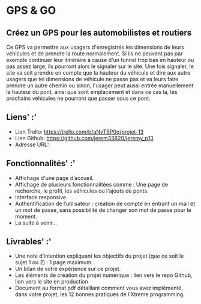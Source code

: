 # GPS & GO

## Créez un GPS pour les automobilistes et routiers

Ce GPS va permettre aux usagers d'enregistrés les dimensions de leurs véhicules et de prendre la route normalement. Si ils ne peuvent pas par exemple continuer leur itinéraire à cause d'un tunnel trop bas en hauteur ou pas assez large, ils pourront alors le signaler sur le site. Une fois signaler, le site va soit prendre en compte que la hauteur du véhicule et dire aux autre usagers que tel dimensions de véhicule ne passe pas et va leurs faire prendre un autre chemin ou sinon, l'usager peut aussi entrée manuellement la hauteur du pont, ainsi que sont emplacement et dans ce cas la, les prochains véhicules ne pourront que passer sous ce pont.

## Liens' :'

- Lien Trello: https://trello.com/b/aNvTSP0q/projet-13
- Lien Github: https://github.com/jerem33620/jeremy_p13
- Adresse URL:

## Fonctionnalités' :'

- Affichage d'une page d’accueil.
- Affichage de plusieurs fonctionnalitées comme : Une page de recherche, le profil, les véhicules ou l'ajouts de ponts.
- Interface responsive.
- Authentification de l’utilisateur : création de compte en entrant un mail et un mot de passe, sans possibilité de changer son mot de passe pour le moment.
- La suite à venir...

## Livrables' :'

- Une note d’intention expliquant les objectifs du projet (que ce soit le sujet 1 ou 2) : 1 page maximum.
- Un bilan de votre expérience sur ce projet.
- Les éléments de création du projet numérique : lien vers le repo Github, lien vers le site en production
- Document au format pdf détaillant comment vous avez implémenté, dans votre projet, les 12 bonnes pratiques de l’Xtreme programming.
